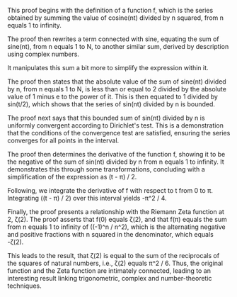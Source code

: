 This proof begins with the definition of a function f, which is the series obtained by summing the value of cosine(nt) divided by n squared, from n equals 1 to infinity. 

The proof then rewrites a term connected with sine, equating the sum of sine(nt), from n equals 1 to N, to another similar sum, derived by description using complex numbers. 

It manipulates this sum a bit more to simplify the expression within it. 

The proof then states that the absolute value of the sum of sine(nt) divided by n, from n equals 1 to N, is less than or equal to 2 divided by the absolute value of 1 minus e to the power of it. This is then equated to 1 divided by sin(t/2), which shows that the series of sin(nt) divided by n is bounded.

The proof next says that this bounded sum of sin(nt) divided by n is uniformly convergent according to Dirichlet's test. This is a demonstration that the conditions of the convergence test are satisfied, ensuring the series converges for all points in the interval.

The proof then determines the derivative of the function f, showing it to be the negative of the sum of sin(nt) divided by n from n equals 1 to infinity. It demonstrates this through some transformations, concluding with a simplification of the expression as (t - π) / 2.

Following, we integrate the derivative of f with respect to t from 0 to π. Integrating ((t - π) / 2) over this interval yields -π^2 / 4.

Finally, the proof presents a relationship with the Riemann Zeta function at 2, ζ(2). The proof asserts that f(0) equals ζ(2), and that f(π) equals the sum from n equals 1 to infinity of ((-1)^n / n^2), which is the alternating negative and positive fractions with n squared in the denominator, which equals -ζ(2). 

This leads to the result, that ζ(2) is equal to the sum of the reciprocals of the squares of natural numbers, i.e., ζ(2) equals π^2 / 6. Thus, the original function and the Zeta function are intimately connected, leading to an interesting result linking trigonometric, complex and number-theoretic techniques.